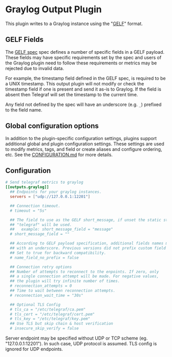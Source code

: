 # Graylog Output Plugin

This plugin writes to a Graylog instance using the "[GELF][]" format.

[GELF]: https://docs.graylog.org/en/3.1/pages/gelf.html#gelf-payload-specification

## GELF Fields

The [GELF spec][] spec defines a number of specific fields in a GELF payload.
These fields may have specific requirements set by the spec and users of the
Graylog plugin need to follow these requirements or metrics may be rejected due
to invalid data.

For example, the timestamp field defined in the GELF spec, is required to be a
UNIX timestamp. This output plugin will not modify or check the timestamp field
if one is present and send it as-is to Graylog. If the field is absent then
Telegraf will set the timestamp to the current time.

Any field not defined by the spec will have an underscore (e.g. `_`) prefixed to
the field name.

[GELF spec]: https://docs.graylog.org/docs/gelf#gelf-payload-specification

## Global configuration options <!-- @/docs/includes/plugin_config.md -->

In addition to the plugin-specific configuration settings, plugins support
additional global and plugin configuration settings. These settings are used to
modify metrics, tags, and field or create aliases and configure ordering, etc.
See the [CONFIGURATION.md][CONFIGURATION.md] for more details.

[CONFIGURATION.md]: ../../../docs/CONFIGURATION.md

## Configuration

```toml @sample.conf
# Send telegraf metrics to graylog
[[outputs.graylog]]
  ## Endpoints for your graylog instances.
  servers = ["udp://127.0.0.1:12201"]

  ## Connection timeout.
  # timeout = "5s"

  ## The field to use as the GELF short_message, if unset the static string
  ## "telegraf" will be used.
  ##   example: short_message_field = "message"
  # short_message_field = ""

  ## According to GELF payload specification, additional fields names must be prefixed
  ## with an underscore. Previous versions did not prefix custom field 'name' with underscore.
  ## Set to true for backward compatibility.
  # name_field_no_prefix = false

  ## Connection retry options
  ## Number of attempts to reconnect to the enpoints. If zero, only
  ## a single connection attempt will be made. For negative values,
  ## the plugin will try infinite number of times.
  # reconnection_attempts = 0
  ## Time to wait between reconnection attempts.
  # reconnection_wait_time = "30s"

  ## Optional TLS Config
  # tls_ca = "/etc/telegraf/ca.pem"
  # tls_cert = "/etc/telegraf/cert.pem"
  # tls_key = "/etc/telegraf/key.pem"
  ## Use TLS but skip chain & host verification
  # insecure_skip_verify = false
```

Server endpoint may be specified without UDP or TCP scheme
(eg. "127.0.0.1:12201").  In such case, UDP protocol is assumed. TLS config is
ignored for UDP endpoints.
